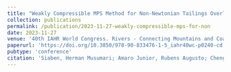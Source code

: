 ```yaml
---
title: "Weakly Compressible MPS Method for Non-Newtonian Tailings Overland Flows"
collection: publications
permalink: /publication/2023-11-27-weakly-compressible-mps-for-non
date: 2023-11-27
venue: '40th IAHR World Congress. Rivers - Connecting Mountains and Coasts'
paperurl: 'https://doi.org/10.3850/978-90-833476-1-5_iahr40wc-p0240-cd'
pubtype: 'conference'
citation: 'Siaben, Herman Musumari; Amaro Junior, Rubens Augusto; Cheng, Liang-Yee; Shakibaeinia, Ahmad (2023). &quot;Weakly Compressible MPS Method for Non-Newtonian Tailings Overland Flows.&quot; <i>40th IAHR World Congress. Rivers - Connecting Mountains and Coasts</i>.'
---
```


